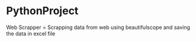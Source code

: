 # PythonProject

Web Scrapper = Scrapping data from web using beautifulscope and saving the data in excel file
